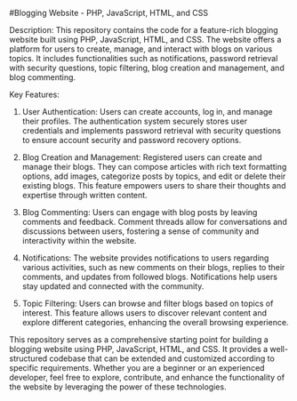 #Blogging Website - PHP, JavaScript, HTML, and CSS

Description:
This repository contains the code for a feature-rich blogging website built using PHP, JavaScript, HTML, and CSS. The website offers a platform for users to create, manage, and interact with blogs on various topics. It includes functionalities such as notifications, password retrieval with security questions, topic filtering, blog creation and management, and blog commenting.

Key Features:
1. User Authentication: Users can create accounts, log in, and manage their profiles. The authentication system securely stores user credentials and implements password retrieval with security questions to ensure account security and password recovery options.

2. Blog Creation and Management: Registered users can create and manage their blogs. They can compose articles with rich text formatting options, add images, categorize posts by topics, and edit or delete their existing blogs. This feature empowers users to share their thoughts and expertise through written content.

3. Blog Commenting: Users can engage with blog posts by leaving comments and feedback. Comment threads allow for conversations and discussions between users, fostering a sense of community and interactivity within the website.

4. Notifications: The website provides notifications to users regarding various activities, such as new comments on their blogs, replies to their comments, and updates from followed blogs. Notifications help users stay updated and connected with the community.

5. Topic Filtering: Users can browse and filter blogs based on topics of interest. This feature allows users to discover relevant content and explore different categories, enhancing the overall browsing experience.

This repository serves as a comprehensive starting point for building a blogging website using PHP, JavaScript, HTML, and CSS. It provides a well-structured codebase that can be extended and customized according to specific requirements. Whether you are a beginner or an experienced developer, feel free to explore, contribute, and enhance the functionality of the website by leveraging the power of these technologies.
